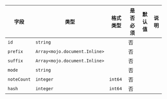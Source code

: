 | 字段 | 类型 | 格式类型 | 是否必须 | 默认值 | 说明 |
|---|---|---|---|---|---|
| `id` | `string` |  | 否 |  |
| `prefix` | `Array<mojo.document.Inline>` |  | 否 |  |
| `suffix` | `Array<mojo.document.Inline>` |  | 否 |  |
| `mode` | `string` |  | 否 |  |
| `noteCount` | `integer` | `int64` | 否 |  |
| `hash` | `integer` | `int64` | 否 |  |
